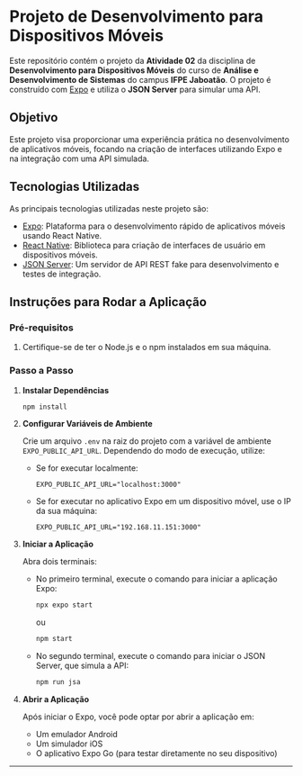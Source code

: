 # Projeto de Desenvolvimento para Dispositivos Móveis

Este repositório contém o projeto da **Atividade 02** da disciplina de **Desenvolvimento para Dispositivos Móveis** do curso de **Análise e Desenvolvimento de Sistemas** do campus **IFPE Jaboatão**. O projeto é construído com [Expo](https://expo.dev) e utiliza o **JSON Server** para simular uma API.

## Objetivo

Este projeto visa proporcionar uma experiência prática no desenvolvimento de aplicativos móveis, focando na criação de interfaces utilizando Expo e na integração com uma API simulada.

## Tecnologias Utilizadas

As principais tecnologias utilizadas neste projeto são:

- [Expo](https://expo.dev): Plataforma para o desenvolvimento rápido de aplicativos móveis usando React Native.
- [React Native](https://reactnative.dev/): Biblioteca para criação de interfaces de usuário em dispositivos móveis.
- [JSON Server](https://www.npmjs.com/package/json-server): Um servidor de API REST fake para desenvolvimento e testes de integração.

## Instruções para Rodar a Aplicação

### Pré-requisitos

1. Certifique-se de ter o Node.js e o npm instalados em sua máquina.

### Passo a Passo

1. **Instalar Dependências**

   ```bash
   npm install
   ```

2. **Configurar Variáveis de Ambiente**

   Crie um arquivo `.env` na raiz do projeto com a variável de ambiente `EXPO_PUBLIC_API_URL`. Dependendo do modo de execução, utilize:

   - Se for executar localmente:
     ```plaintext
     EXPO_PUBLIC_API_URL="localhost:3000"
     ```
   - Se for executar no aplicativo Expo em um dispositivo móvel, use o IP da sua máquina:
     ```plaintext
     EXPO_PUBLIC_API_URL="192.168.11.151:3000"
     ```

3. **Iniciar a Aplicação**

   Abra dois terminais:

   - No primeiro terminal, execute o comando para iniciar a aplicação Expo:
     ```bash
     npx expo start
     ```
     ou
     ```bash
     npm start
     ```

   - No segundo terminal, execute o comando para iniciar o JSON Server, que simula a API:
     ```bash
     npm run jsa
     ```

4. **Abrir a Aplicação**

   Após iniciar o Expo, você pode optar por abrir a aplicação em:

   - Um emulador Android
   - Um simulador iOS
   - O aplicativo Expo Go (para testar diretamente no seu dispositivo)

---